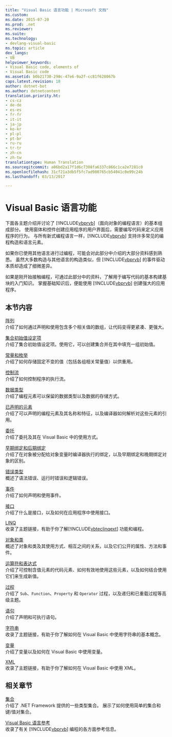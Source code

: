 ```yaml
---
title: "Visual Basic 语言功能 | Microsoft 文档"
ms.custom: 
ms.date: 2015-07-20
ms.prod: .net
ms.reviewer: 
ms.suite: 
ms.technology:
- devlang-visual-basic
ms.topic: article
dev_langs:
- VB
helpviewer_keywords:
- Visual Basic code, elements of
- Visual Basic code
ms.assetid: b0b21730-298c-47e6-9a2f-cc81f628067b
caps.latest.revision: 18
author: dotnet-bot
ms.author: dotnetcontent
translation.priority.ht:
- cs-cz
- de-de
- es-es
- fr-fr
- it-it
- ja-jp
- ko-kr
- pl-pl
- pt-br
- ru-ru
- tr-tr
- zh-cn
- zh-tw
translationtype: Human Translation
ms.sourcegitcommit: a06bd2a17f1d6c7308fa6337c866c1ca2e7281c0
ms.openlocfilehash: 31cf21a3db5f5fc7ad980765cb54041c0e99c24b
ms.lasthandoff: 03/13/2017

---
```

# <a name="visual-basic-language-features"></a>Visual Basic 语言功能
下面各主题介绍并讨论了 [!INCLUDE[vbprvb](../../../csharp/programming-guide/concepts/linq/includes/vbprvb_md.md)]（面向对象的编程语言）的基本组成部分。 使用窗体和控件创建应用程序的用户界面后，需要编写代码来定义应用程序的行为。 与所有新式编程语言一样，[!INCLUDE[vbprvb](../../../csharp/programming-guide/concepts/linq/includes/vbprvb_md.md)] 支持许多常见的编程构造和语言元素。  
  
 如果你已使用其他语言进行过编程，可能会对此部分中介绍的大部分资料感到熟悉。 虽然大多数构造与其他语言的构造类似，但 [!INCLUDE[vbprvb](../../../csharp/programming-guide/concepts/linq/includes/vbprvb_md.md)] 的事件驱动本质却造成了细微差异。  
  
 如果是刚开始接触编程，可通过此部分中的资料，了解用于编写代码的基本构建基块的入门知识。 掌握基础知识后，便能使用 [!INCLUDE[vbprvb](../../../csharp/programming-guide/concepts/linq/includes/vbprvb_md.md)] 创建强大的应用程序。  
  
## <a name="in-this-section"></a>本节内容  
 [阵列](../../../visual-basic/programming-guide/language-features/arrays/index.md)  
 介绍了如何通过声明和使用包含多个相关值的数组，让代码变得更紧凑、更强大。  
  
 [集合初始值设定项](../../../visual-basic/programming-guide/language-features/collection-initializers/index.md)  
 介绍了集合初始值设定项。使用它，可以创建集合并在其中填充一组初始值。  
  
 [常量和枚举](../../../visual-basic/programming-guide/language-features/constants-enums/index.md)  
 介绍了如何存储固定不变的值（包括各组相关常量值）以供重用。  
  
 [控制流](../../../visual-basic/programming-guide/language-features/control-flow/index.md)  
 介绍了如何控制程序的执行流。  
  
 [数据类型](../../../visual-basic/programming-guide/language-features/data-types/index.md)  
 介绍了编程元素可以保留的数据类型以及数据的存储方式。  
  
 [已声明的元素](../../../visual-basic/programming-guide/language-features/declared-elements/index.md)  
 介绍了可以声明的编程元素及其名称和特征，以及编译器如何解析对这些元素的引用。  
  
 [委托](../../../visual-basic/programming-guide/language-features/delegates/index.md)  
 介绍了委托及其在 Visual Basic 中的使用方式。  
  
 [早期绑定和后期绑定](../../../visual-basic/programming-guide/language-features/early-late-binding/index.md)  
 介绍了在对象被分配给对象变量时编译器执行的绑定，以及早期绑定和晚期绑定对象的区别。  
  
 [错误类型](../../../visual-basic/programming-guide/language-features/error-types.md)  
 概述了语法错误、运行时错误和逻辑错误。  
  
 [事件](../../../visual-basic/programming-guide/language-features/events/index.md)  
 介绍了如何声明和使用事件。  
  
 [接口](../../../visual-basic/programming-guide/language-features/interfaces/index.md)  
 介绍了什么是接口，以及如何在应用程序中使用接口。  
  
 [LINQ](../../../visual-basic/programming-guide/language-features/linq/index.md)  
 收录了主题链接，有助于你了解[!INCLUDE[vbteclinqext](../../../csharp/getting-started/includes/vbteclinqext_md.md)] 功能和编程。  
  
 [对象和类](../../../visual-basic/programming-guide/language-features/objects-and-classes/index.md)  
 概述了对象和类及其使用方式、相互之间的关系，以及它们公开的属性、方法和事件。  
  
 [运算符和表达式](../../../visual-basic/programming-guide/language-features/operators-and-expressions/index.md)  
 介绍了可控制含值元素的代码元素、如何有效地使用这些元素，以及如何结合使用它们来生成新值。  
  
 [过程](../../../visual-basic/programming-guide/language-features/procedures/index.md)  
 介绍了 `Sub`、`Function`、`Property` 和 `Operator` 过程，以及递归和已重载过程等高级主题。  
  
 [语句](../../../visual-basic/programming-guide/language-features/statements.md)  
 介绍了声明和可执行语句。  
  
 [字符串](../../../visual-basic/programming-guide/language-features/strings/index.md)  
 收录了主题链接，有助于你了解如何在 Visual Basic 中使用字符串的基本概念。  
  
 [变量](../../../visual-basic/programming-guide/language-features/variables/index.md)  
 介绍了变量以及如何在 Visual Basic 中使用变量。  
  
 [XML](../../../visual-basic/programming-guide/language-features/xml/index.md)  
 收录了主题链接，有助于你了解如何在 Visual Basic 中使用 XML。  
  
## <a name="related-sections"></a>相关章节  
 [集合](http://msdn.microsoft.com/library/e76533a9-5033-4a0b-b003-9c2be60d185b)  
 介绍了 .NET Framework 提供的一些类型集合。 展示了如何使用简单的集合和键/值对集合。  
  
 [Visual Basic 语言参考](../../../visual-basic/language-reference/index.md)  
 收录了有关 [!INCLUDE[vbprvb](../../../csharp/programming-guide/concepts/linq/includes/vbprvb_md.md)] 编程的各方面参考信息。
